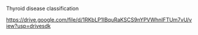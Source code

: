 
Thyroid disease classification


https://drive.google.com/file/d/1RKbLP1IBquRaKSCS9nYPVWhnIFTUm7vU/view?usp=drivesdk
